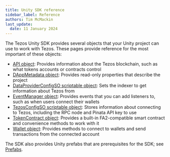 ```yaml
---
title: Unity SDK reference
sidebar_label: Reference
authors: Tim McMackin
last_update:
  date: 11 January 2024
---
```


The Tezos Unity SDK provides several objects that your Unity project can use to work with Tezos.
These pages provide reference for the most important of these objects:

- [API object](./reference/API): Provides information about the Tezos blockchain, such as what tokens accounts or contracts control
- [DAppMetadata object](./reference/DAppMetadata): Provides read-only properties that describe the project
- [DataProviderConfigSO scriptable object](./reference/DataProviderConfigSO): Sets the indexer to get information about Tezos from
- [EventManager object](./reference/EventManager): Provides events that you can add listeners to, such as when users connect their wallets
- [TezosConfigSO scriptable object](./reference/TezosConfigSO): Stores information about connecting to Tezos, including the RPC node and Pinata API key to use
- [TokenContract object](./reference/TokenContract): Provides a built-in FA2-compatible smart contract and convenience methods to work with it
- [Wallet object](./reference/Wallet): Provides methods to connect to wallets and send transactions from the connected account

The SDK also provides Unity prefabs that are prerequisites for the SDK; see [Prefabs](./prefabs).
